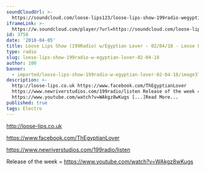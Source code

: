```yaml
---
soundCloudUrl: >-
  https://soundcloud.com/loose-lips123/loose-lips-show-199radio-wegyptian-lover-020418
iframeLink: >-
  https://w.soundcloud.com/player/?url=https://soundcloud.com/loose-lips123/loose-lips-show-199radio-wegyptian-lover-020418&color=00aabb&auto_play=false&hide_related=false&show_comments=true&show_user=true&show_reposts=false
id: 3758
date: '2018-04-05'
title: Loose Lips Show (199Radio) w/Egyptian Lover - 02/04/18 - Loose Lips
type: radio
slug: loose-lips-show-199radio-w-egyptian-lover-02-04-18
author: 100
banner:
  - imported/loose-lips-show-199radio-w-egyptian-lover-02-04-18/image3758.jpeg
description: >-
  http://loose-lips.co.uk https://www.facebook.com/ThEgyptianLover
  https://www.newriverstudios.com/199radio/listen Release of the week =
  https://www.youtube.com/watch?v=WAkgz8wKugs [...]Read More...
published: true
tags: Electro
---
```

http://loose-lips.co.uk

https://www.facebook.com/ThEgyptianLover

https://www.newriverstudios.com/199radio/listen

Release of the week = https://www.youtube.com/watch?v=WAkgz8wKugs